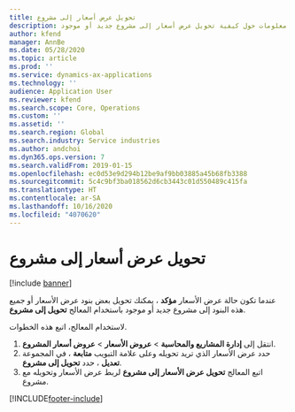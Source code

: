 ```yaml
---
title: تحويل عرض أسعار إلى مشروع
description: يقدم هذا الموضوع معلومات حول كيفية تحويل عرض أسعار إلى مشروع جديد أو موجود.
author: kfend
manager: AnnBe
ms.date: 05/28/2020
ms.topic: article
ms.prod: ''
ms.service: dynamics-ax-applications
ms.technology: ''
audience: Application User
ms.reviewer: kfend
ms.search.scope: Core, Operations
ms.custom: ''
ms.assetid: ''
ms.search.region: Global
ms.search.industry: Service industries
ms.author: andchoi
ms.dyn365.ops.version: 7
ms.search.validFrom: 2019-01-15
ms.openlocfilehash: ec0d53e9d294b12be9af9bb03885a45b68fb3388
ms.sourcegitcommit: 5c4c9bf3ba018562d6cb3443c01d550489c415fa
ms.translationtype: HT
ms.contentlocale: ar-SA
ms.lasthandoff: 10/16/2020
ms.locfileid: "4070620"
---
```

# <a name="transfer-a-quotation-to-a-project"></a>تحويل عرض أسعار إلى مشروع

[!include [banner](../includes/banner.md)]

عندما تكون حالة عرض الأسعار **مؤكد** ، يمكنك تحويل بعض بنود عرض الأسعار أو جميع هذه البنود إلى مشروع جديد أو موجود باستخدام المعالج **تحويل إلى مشروع**. 

لاستخدام المعالج، اتبع هذه الخطوات.

1. انتقل إلى **إدارة المشاريع والمحاسبة** > **عروض الأسعار** > **عروض أسعار المشروع**.
2. حدد عرض الأسعار الذي تريد تحويله وعلى علامة التبويب **متابعة** ، في المجموعة **تعديل** ، حدد **تحويل إلى مشروع**.
3. اتبع المعالج **تحويل عرض الأسعار إلى مشروع** لربط عرض الأسعار وتحويله مع مشروع.


[!INCLUDE[footer-include](../includes/footer-banner.md)]